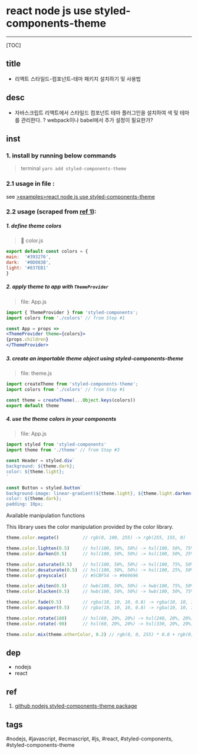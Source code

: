 react node js use styled-components-theme
=====

----

[TOC]

## title
- 리액트 스타일드-컴포넌트-테마 패키지 설치하기 및 사용법

## desc
- 자바스크립트 리액트에서 스타일드 컴포넌트 테마 플러그인을 설치하여 색 및 테마를 관리한다.
  ? webpack이나 babel에서 추가 설정이 필요한가?

## inst
### 1. install by running below commands
> terminal
`yarn add styled-components-theme`

### 2.1 usage in file :

  see [>examples>react node js use styled-components-theme](../examples/react%20node%20js%20use%20styled-components-theme/index.js)

### 2.2 usage (scraped from [ref 1](##ref)):

##### 1. define theme colors


> :file_folder: color.js
```js
export default const colors = {
main:  '#393276',
dark:  '#0D083B',
light: '#837EB1'
}
```


##### 2. apply theme to app with `ThemeProvider`
>file: App.js
```jsx
import { ThemeProvider } from 'styled-components';
import colors from './colors' // from Step #1

const App = props =>
<ThemeProvider theme={colors}>
{props.children}
</ThemeProvider>
```

##### 3. create an importable theme object using styled-components-theme
>file: theme.js

```js
import createTheme from 'styled-components-theme';
import colors from './colors' // from Step #1

const theme = createTheme(...Object.keys(colors))
export default theme
```

##### 4. use the theme colors in your components
>file: App.js
```jsx
import styled from 'styled-components'
import theme from './theme' // from Step #3

const Header = styled.div`
background: ${theme.dark};
color: ${theme.light};
`

const Button = styled.button`
background-image: linear-gradient(${theme.light}, ${theme.light.darken(0.3)});
color: ${theme.dark};
padding: 10px;
```

Available manipulation functions

This library uses the color manipulation provided by the color library.

```js
theme.color.negate()         // rgb(0, 100, 255) -> rgb(255, 155, 0)

theme.color.lighten(0.5)     // hsl(100, 50%, 50%) -> hsl(100, 50%, 75%)
theme.color.darken(0.5)      // hsl(100, 50%, 50%) -> hsl(100, 50%, 25%)

theme.color.saturate(0.5)    // hsl(100, 50%, 50%) -> hsl(100, 75%, 50%)
theme.color.desaturate(0.5)  // hsl(100, 50%, 50%) -> hsl(100, 25%, 50%)
theme.color.greyscale()      // #5CBF54 -> #969696

theme.color.whiten(0.5)      // hwb(100, 50%, 50%) -> hwb(100, 75%, 50%)
theme.color.blacken(0.5)     // hwb(100, 50%, 50%) -> hwb(100, 50%, 75%)

theme.color.fade(0.5)        // rgba(10, 10, 10, 0.8) -> rgba(10, 10, 10, 0.4)
theme.color.opaquer(0.5)     // rgba(10, 10, 10, 0.8) -> rgba(10, 10, 10, 1.0)

theme.color.rotate(180)      // hsl(60, 20%, 20%) -> hsl(240, 20%, 20%)
theme.color.rotate(-90)      // hsl(60, 20%, 20%) -> hsl(330, 20%, 20%)

theme.color.mix(theme.otherColor, 0.2) // rgb(0, 0, 255) * 0.8 + rgb(0, 255, 0) * 0.2 -> rgb(0, 51, 204)
```

## dep
  - nodejs
  - react

## ref
  1. [github nodejs styled-components-theme package](https://github.com/erikras/styled-components-theme)

## tags
  #nodejs, #javascript, #ecmascript, #js, #react, #styled-components,  #styled-components-theme

